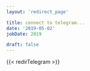 ```yaml
---
layout: 'redirect_page'

title: connect to telegram...
date: '2019-05-02'
jobDate: 2019

draft: false
---
```


{{< redirTelegram  >}}
